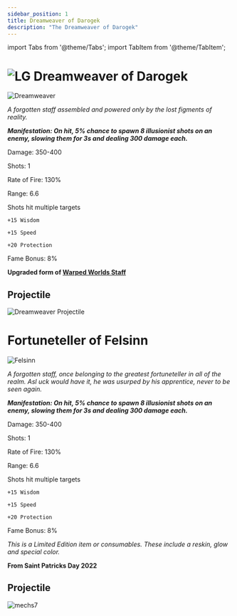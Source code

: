 ```yaml
---
sidebar_position: 1
title: Dreamweaver of Darogek
description: "The Dreamweaver of Darogek"
---
```


import Tabs from '@theme/Tabs';
import TabItem from '@theme/TabItem';

<Tabs>
  <TabItem value="Dreamweaver of Darogek" label="Dreamweaver of Darogek" default>

# ![LG](https://cdn.discordapp.com/attachments/1026159786313650256/1045193424116133948/Legendary_Bag.png) Dreamweaver of Darogek

![Dreamweaver](https://vwiki.valorserver.com/api/item/picture/dreamweaver%20of%20darogek)

<i>A forgotten staff assembled and powered only by the lost figments of reality.</i>

***Manifestation: On hit, 5% chance to spawn 8 illusionist shots on an enemy, slowing them for 3s and dealing 300 damage each.***

Damage: 350-400

Shots: 1

Rate of Fire: 130%

Range: 6.6

Shots hit multiple targets

    +15 Wisdom

    +15 Speed

    +20 Protection

Fame Bonus: 8%

**Upgraded form of [Warped Worlds Staff](https://wiki.valorserver.com/docs/items/weapons/staves/ut/warped_worlds_staff)**

## Projectile

![Dreamweaver Projectile](https://cdn.discordapp.com/attachments/953134990428868629/953294520294977586/dreamweaver.gif)

  </TabItem>
  <TabItem value="Fortuneteller of Felsinn" label="Fortuneteller of Felsinn">

# Fortuneteller of Felsinn

![Felsinn](https://cdn.discordapp.com/attachments/828314781793779742/1115114112314257519/triangle_6.png)

<i>A forgotten staff, once belonging to the greatest fortuneteller in all of the realm. Asl uck would have it, he was usurped by his apprentice, never to be seen again.</i>

***Manifestation: On hit, 5% chance to spawn 8 illusionist shots on an enemy, slowing them for 3s and dealing 300 damage each.***

Damage: 350-400

Shots: 1

Rate of Fire: 130%

Range: 6.6

Shots hit multiple targets

    +15 Wisdom

    +15 Speed

    +20 Protection

Fame Bonus: 8%

*This is a Limited Edition item or consumables. These include a reskin, glow and special color.*

**From Saint Patricks Day 2022**

## Projectile

![mechs7](https://user-images.githubusercontent.com/114798136/201545214-f78b63e3-c4d9-4637-b50b-4882fc05e7df.png)

  </TabItem>
</Tabs>
